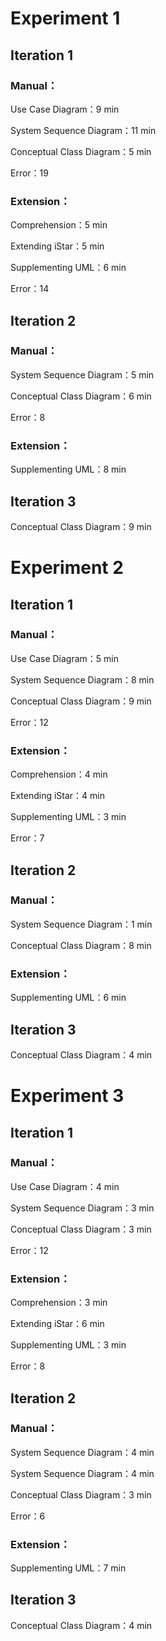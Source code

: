 # Experiment 1

## Iteration 1

### Manual：

   Use Case Diagram：9 min
   
   System Sequence Diagram：11 min
   
   Conceptual Class Diagram：5 min
   
   Error：19
   
### Extension：

   Comprehension：5 min
   
   Extending iStar：5 min
   
   Supplementing UML：6 min
   
   Error：14
   
## Iteration 2

### Manual：

   System Sequence Diagram：5 min
   
   Conceptual Class Diagram：6 min 
   
   Error：8
   
### Extension：

   Supplementing UML：8 min

## Iteration 3

   Conceptual Class Diagram：9 min
   
# Experiment 2

## Iteration 1

### Manual：

   Use Case Diagram：5 min
   
   System Sequence Diagram：8 min
   
   Conceptual Class Diagram：9 min
   
   Error：12
   
### Extension：

   Comprehension：4 min
   
   Extending iStar：4 min
   
   Supplementing UML：3 min
   
   Error：7
   
## Iteration 2

### Manual：

   System Sequence Diagram：1 min
   
   Conceptual Class Diagram：8 min 
   
### Extension：

   Supplementing UML：6 min

## Iteration 3

   Conceptual Class Diagram：4 min


# Experiment 3

## Iteration 1

### Manual：

   Use Case Diagram：4 min
   
   System Sequence Diagram：3 min
   
   Conceptual Class Diagram：3 min
   
   Error：12
   
### Extension：

   Comprehension：3 min
   
   Extending iStar：6 min
   
   Supplementing UML：3 min
   
   Error：8
   
## Iteration 2

### Manual：

   System Sequence Diagram：4 min
   
   System Sequence Diagram：4 min
   
   Conceptual Class Diagram：3 min 
   
   Error：6
   
### Extension：

   Supplementing UML：7 min

## Iteration 3

   Conceptual Class Diagram：4 min

